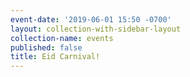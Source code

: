 ```yaml
---
event-date: '2019-06-01 15:50 -0700'
layout: collection-with-sidebar-layout
collection-name: events
published: false
title: Eid Carnival!
---
```


